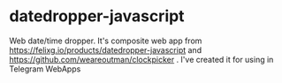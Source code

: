 # datedropper-javascript
Web date/time dropper. It's composite web app from https://felixg.io/products/datedropper-javascript and https://github.com/weareoutman/clockpicker . I've created it for using in Telegram WebApps
